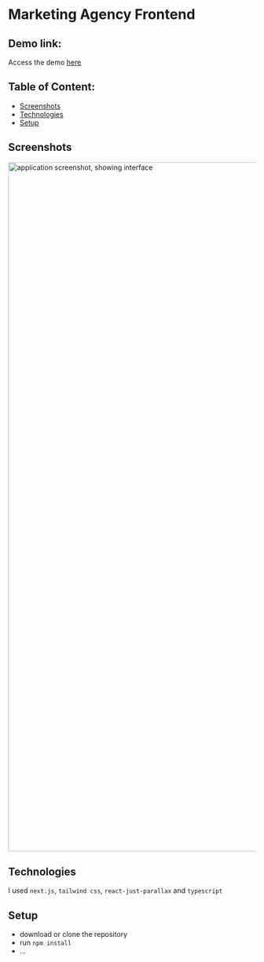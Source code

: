 # Marketing Agency Frontend


## Demo link:
Access the demo [here](https://marketing-agency-six.vercel.app/)

## Table of Content:

- [Screenshots](#screenshots)
- [Technologies](#technologies)
- [Setup](#setup)


## Screenshots

<img width="1403" alt="application screenshot, showing interface" src="https://github.com/Susnfor/marketing-agency/assets/97429786/36d4715b-7c8d-44a1-9875-20d08e98f7a8">

## Technologies
I used `next.js`, `tailwind css`, `react-just-parallax` and `typescript` 

## Setup
- download or clone the repository
- run `npm install`
- ...

